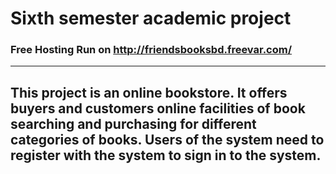 # Sixth semester academic project
### Free Hosting Run on http://friendsbooksbd.freevar.com/
---
This project is an online bookstore. It offers buyers and customers online facilities of book searching and purchasing for different categories of books. Users of the system need to register with the system to sign in to the system. 
---
